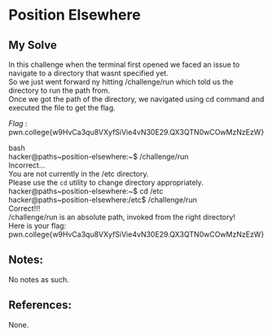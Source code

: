 # Position Elsewhere   

## My Solve   
In this challenge when the terminal first opened we faced an issue to navigate to a directory that wasnt specified yet.    
So we just went forward ny hitting /challenge/run which told us the directory to run the path from.     
Once we got the path of the directory, we navigated using cd command and executed the file to get the flag.

*Flag* : pwn.college{w9HvCa3qu8VXyfSiVie4vN30E29.QX3QTN0wCOwMzNzEzW}

bash \
hacker@paths~position-elsewhere:~$ /challenge/run     
Incorrect...     
You are not currently in the /etc directory.    
Please use the `cd` utility to change directory appropriately.    
hacker@paths~position-elsewhere:~$ cd /etc    
hacker@paths~position-elsewhere:/etc$ /challenge/run    
Correct!!!    
/challenge/run is an absolute path, invoked from the right directory!   
Here is your flag:    
pwn.college{w9HvCa3qu8VXyfSiVie4vN30E29.QX3QTN0wCOwMzNzEzW}    

## Notes:
No notes as such.

## References:
None.
